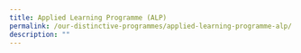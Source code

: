 ```yaml
---
title: Applied Learning Programme (ALP)
permalink: /our-distinctive-programmes/applied-learning-programme-alp/
description: ""
---
```

